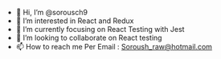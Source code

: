 - 👋 Hi, I’m @sorousch9
- 👀 I’m interested in React and Redux
- 🌱 I’m currently focusing on React Testing with Jest
- 💞️ I’m looking to collaborate on React testing
- 📫 How to reach me Per Email : Soroush_raw@hotmail.com
